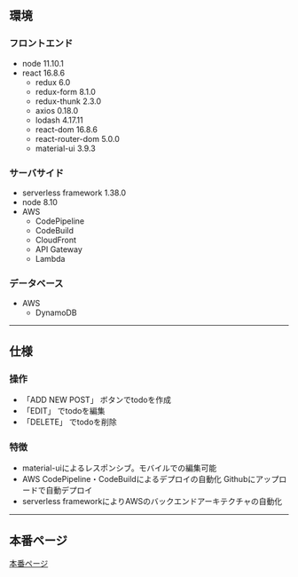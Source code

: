 ## 環境

### フロントエンド

- node 11.10.1
- react 16.8.6
  - redux 6.0
  - redux-form 8.1.0
  - redux-thunk 2.3.0
  - axios 0.18.0
  - lodash 4.17.11
  - react-dom 16.8.6
  - react-router-dom 5.0.0
  - material-ui 3.9.3

### サーバサイド

- serverless framework 1.38.0
- node 8.10
- AWS
  - CodePipeline
  - CodeBuild
  - CloudFront
  - API Gateway
  - Lambda

### データベース

- AWS
  - DynamoDB

---

## 仕様

### 操作

- 「ADD NEW POST」 ボタンでtodoを作成
- 「EDIT」 でtodoを編集
- 「DELETE」 でtodoを削除

### 特徴
- material-uiによるレスポンシブ。モバイルでの編集可能
- AWS CodePipeline・CodeBuildによるデプロイの自動化
  Githubにアップロードで自動デプロイ
- serverless frameworkによりAWSのバックエンドアーキテクチャの自動化

---

## 本番ページ

[本番ページ](https://d1tf43lpshaag3.cloudfront.net/)